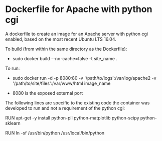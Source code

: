 # Dockerfile for Apache with python cgi

A dockerfile to create an image for an Apache server with python cgi enabled, based on the most recent Ubuntu LTS 16.04.


To build (from within the same directory as the Dockerfile):
 - sudo docker build --no-cache=false -t site_name .


To run:
- sudo docker run -d -p 8080:80 -v '/path/to/logs':/var/log/apache2 -v '/path/to/site/files':/var/www/html image_name

- 8080 is the exposed external port



The following lines are specific to the existing code the container was developed to run and not a requirement of the python cgi:

RUN apt-get -y install python-pil python-matplotlib python-scipy python-sklearn

RUN ln -sf /usr/bin/python /usr/local/bin/python
